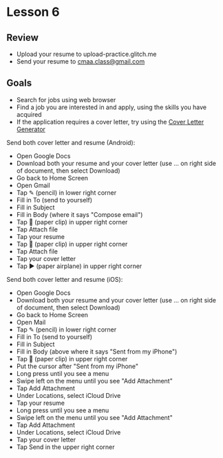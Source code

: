 # Lesson 6

## Review

- Upload your resume to upload-practice.glitch.me
- Send your resume to cmaa.class@gmail.com

## Goals

- Search for jobs using web browser
- Find a job you are interested in and apply, using the skills you have acquired
- If the application requires a cover letter, try using the [Cover Letter Generator](http://cover-letter.glitch.me/)

Send both cover letter and resume (Android):

- Open Google Docs
- Download both your resume and your cover letter (use ... on right side of document, then select Download)
- Go back to Home Screen
- Open Gmail
- Tap ✎ (pencil) in lower right corner
- Fill in To (send to yourself)
- Fill in Subject
- Fill in Body (where it says "Compose email")
- Tap 📎 (paper clip) in upper right corner
- Tap Attach file
- Tap your resume
- Tap 📎 (paper clip) in upper right corner
- Tap Attach file
- Tap your cover letter
- Tap ▶ (paper airplane) in upper right corner

Send both cover letter and resume (iOS):

- Open Google Docs
- Download both your resume and your cover letter (use ... on right side of document, then select Download)
- Go back to Home Screen
- Open Mail
- Tap ✎ (pencil) in lower right corner
- Fill in To (send to yourself)
- Fill in Subject
- Fill in Body (above where it says "Sent from my iPhone")
- Tap 📎 (paper clip) in upper right corner
- Put the cursor after "Sent from my iPhone"
- Long press until you see a menu
- Swipe left on the menu until you see "Add Attachment"
- Tap Add Attachment
- Under Locations, select iCloud Drive
- Tap your resume
- Long press until you see a menu
- Swipe left on the menu until you see "Add Attachment"
- Tap Add Attachment
- Under Locations, select iCloud Drive
- Tap your cover letter
- Tap Send in the upper right corner
